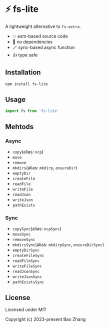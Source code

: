 # ⚡ fs-lite

A lightweight alternative to `fs-extra`.

- ✨ esm-based source code
- 🎉 no dependencies
- 🪄 sync-based async function
- 👍 type safe

## Installation

```bash
npm install fs-lite
```

## Usage

```js
import fs from 'fs-lite'
```

## Mehtods

### Async

- `copy`(alias: `ncp`)
- `move`
- `remove`
- `mkdirs`(alias: `mkdirp`, `ensureDir`)
- `emptyDir`
- `createFile`
- `readFile`
- `writeFile`
- `readJson`
- `writeJson`
- `pathExists`

### Sync

- `copySync`(alias: `ncpSync`)
- `moveSync`
- `removeSync`
- `mkdirsSync`(alias: `mkdirpSync`, `ensureDirSync`)
- `emptyDirSync`
- `createFileSync`
- `readFileSync`
- `writeFileSync`
- `readJsonSync`
- `writeJsonSync`
- `pathExistsSync`

## License

Licensed under MIT

Copyright (c) 2023-present Bao Zhang
